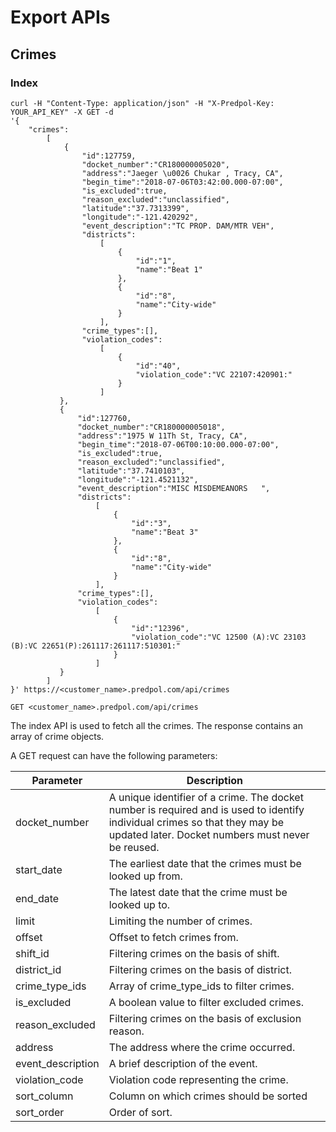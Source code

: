 # Export APIs

## Crimes

### Index

```shell
curl -H "Content-Type: application/json" -H "X-Predpol-Key: YOUR_API_KEY" -X GET -d 
'{
    "crimes":
        [
            {
                "id":127759,
                "docket_number":"CR180000005020",
                "address":"Jaeger \u0026 Chukar , Tracy, CA",
                "begin_time":"2018-07-06T03:42:00.000-07:00",
                "is_excluded":true,
                "reason_excluded":"unclassified",
                "latitude":"37.7313399",
                "longitude":"-121.420292",
                "event_description":"TC PROP. DAM/MTR VEH",
                "districts":
                    [
                        {
                            "id":"1",
                            "name":"Beat 1"
                        },
                        {
                            "id":"8",
                            "name":"City-wide"
                        }
                    ],
                "crime_types":[],
                "violation_codes":
                    [
                        {
                            "id":"40",
                            "violation_code":"VC 22107:420901:"
                        }
                    ]
           },
           {
               "id":127760,
               "docket_number":"CR180000005018",
               "address":"1975 W 11Th St, Tracy, CA",
               "begin_time":"2018-07-06T00:10:00.000-07:00",
               "is_excluded":true,
               "reason_excluded":"unclassified",
               "latitude":"37.7410103",
               "longitude":"-121.4521132",
               "event_description":"MISC MISDEMEANORS   ",
               "districts":
                   [
                       {
                           "id":"3",
                           "name":"Beat 3"
                       },
                       {
                           "id":"8",
                           "name":"City-wide"
                       }
                   ],
               "crime_types":[],
               "violation_codes":
                   [
                       {
                           "id":"12396",
                           "violation_code":"VC 12500 (A):VC 23103 (B):VC 22651(P):261117:261117:510301:"
                       }
                   ]
           }
        ]
}' https://<customer_name>.predpol.com/api/crimes
```

`GET <customer_name>.predpol.com/api/crimes`

The index API is used to fetch all the crimes. The response contains an array of crime objects.

A GET request can have the following parameters:

Parameter | Description
---------| -----------
docket_number | A unique identifier of a crime. The docket number is required and is used to identify individual crimes so that they may be updated later. Docket numbers must never be reused.
start_date | The earliest date that the crimes must be looked up from.
end_date | The latest date that the crime must be looked up to.
limit | Limiting the number of crimes.
offset | Offset to fetch crimes from.
shift_id | Filtering crimes on the basis of shift.
district_id | Filtering crimes on the basis of district.
crime_type_ids | Array of crime_type_ids to filter crimes.
is_excluded | A boolean value to filter excluded crimes.
reason_excluded | Filtering crimes on the basis of exclusion reason.
address | The address where the crime occurred.
event_description | A brief description of the event.
violation_code | Violation code representing the crime.
sort_column | Column on which crimes should be sorted
sort_order | Order of sort.
